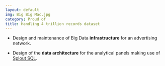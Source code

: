 ```yaml
---
layout: default
img: Big Big Mac.jpg
category: Proud of
title: Handling 4 trillion records dataset 
---
```


* Design and maintenance of Big Data **infrastructure** for an advertising network.

* Design of the **data architecture** for the analytical panels making use 
of [Splout SQL](http://sploutsql.com/).